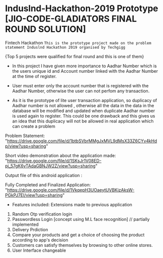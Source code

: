 # Induslnd-Hackathon-2019 Prototype [JIO-CODE-GLADIATORS FINAL ROUND SOLUTION]
Fintech Hackathon 
``This is the prototype project made on the problem statement Induslnd Hackathon 2019 organised by Techgigg``

{Top 5 projects were qualified for final round and this is one of them}
* In this project I have given more importance to Aadhar Number which is the users unique id and Account number linked with the Aadhar Number at the time of register.

* User must enter only the account number that is registered with the Aadhar Number, otherwise the user can not perfom any transaction.

* As it is the prototype of lite user transaction application, so duplicacy of Aadhar number is not allowed , otherwise all the data in the data in the database will be modified and updated when duplicate Aadhar number is used again to register. This could be one drawback and this gives us an idea that this duplicacy will not be allowed in real application which can create a problem
 
 Problem Statement: "https://drive.google.com/file/d/1btbSVbrMMgJxMVL9dMsX33Z6CYv4kHdp/view?usp=sharing"

Short video demonstration about the application made: "https://drive.google.com/file/d/1SKsJr1V08ED-pj_57gK6vTAdaGBNJW2Z/view?usp=sharing"

Output file of this android application :

Fully Completed and Finalized Application:
"https://drive.google.com/file/d/1VkqepH3UOaeytUVBKizAksW-PGkPJ7EI/view?usp=sharing"

* Features included:
Extensions made to previous application 

1. Random Otp verification login
2. Passwordless Login [concept using M.L face recognition] // partially implemented
3. Delivery Prdiction
4. Compare your products and get a choice of choosing the product according to app's decision
5. Customers can satisfy themselves by browsing to other online stores.
6. User Interface changeable
